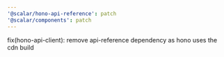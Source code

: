 ```yaml
---
'@scalar/hono-api-reference': patch
'@scalar/components': patch
---
```


fix(hono-api-client): remove api-reference dependency as hono uses the cdn build
